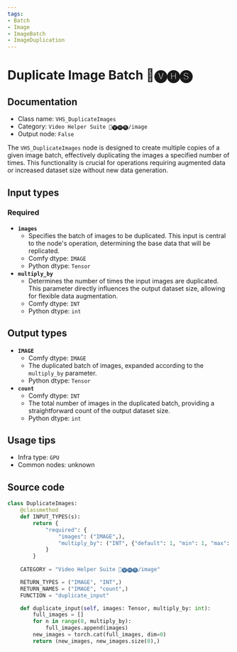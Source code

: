 ```yaml
---
tags:
- Batch
- Image
- ImageBatch
- ImageDuplication
---
```


# Duplicate Image Batch 🎥🅥🅗🅢
## Documentation
- Class name: `VHS_DuplicateImages`
- Category: `Video Helper Suite 🎥🅥🅗🅢/image`
- Output node: `False`

The `VHS_DuplicateImages` node is designed to create multiple copies of a given image batch, effectively duplicating the images a specified number of times. This functionality is crucial for operations requiring augmented data or increased dataset size without new data generation.
## Input types
### Required
- **`images`**
    - Specifies the batch of images to be duplicated. This input is central to the node's operation, determining the base data that will be replicated.
    - Comfy dtype: `IMAGE`
    - Python dtype: `Tensor`
- **`multiply_by`**
    - Determines the number of times the input images are duplicated. This parameter directly influences the output dataset size, allowing for flexible data augmentation.
    - Comfy dtype: `INT`
    - Python dtype: `int`
## Output types
- **`IMAGE`**
    - Comfy dtype: `IMAGE`
    - The duplicated batch of images, expanded according to the `multiply_by` parameter.
    - Python dtype: `Tensor`
- **`count`**
    - Comfy dtype: `INT`
    - The total number of images in the duplicated batch, providing a straightforward count of the output dataset size.
    - Python dtype: `int`
## Usage tips
- Infra type: `GPU`
- Common nodes: unknown


## Source code
```python
class DuplicateImages:
    @classmethod
    def INPUT_TYPES(s):
        return {
            "required": {
                "images": ("IMAGE",),
                "multiply_by": ("INT", {"default": 1, "min": 1, "max": BIGMAX, "step": 1})
            }
        }
    
    CATEGORY = "Video Helper Suite 🎥🅥🅗🅢/image"

    RETURN_TYPES = ("IMAGE", "INT",)
    RETURN_NAMES = ("IMAGE", "count",)
    FUNCTION = "duplicate_input"

    def duplicate_input(self, images: Tensor, multiply_by: int):
        full_images = []
        for n in range(0, multiply_by):
            full_images.append(images)
        new_images = torch.cat(full_images, dim=0)
        return (new_images, new_images.size(0),)

```
